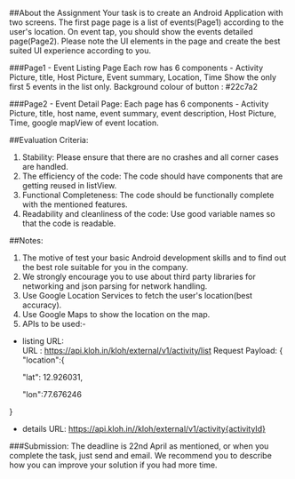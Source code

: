 ##About the Assignment
Your task is to create an Android Application with two screens. The first page page is a list of events(Page1) according to the user's location. On event tap, you should show the events detailed page(Page2). Please note the UI elements in the page and create the best suited UI experience according to you.

###Page1 - Event Listing Page
Each row has 6 components - Activity Picture, title, Host Picture, Event summary, Location, Time 
Show the only first 5 events in the list only. Background colour of button : #22c7a2

###Page2 - Event Detail Page:
Each page has 6 components - Activity Picture, title, host name, event summary, event description, Host Picture, Time, google mapView of event location.

##Evaluation Criteria:
1. Stability: Please ensure that there are no crashes and all corner cases are handled.
2. The efficiency of the code: The code should have components that are getting reused in listView.
3. Functional Completeness: The code should be functionally complete with the mentioned features.
4. Readability and cleanliness of the code: Use good variable names so that the code is readable.



##Notes:
1. The motive of test your basic Android development skills and to find out the best role suitable for you in the company.
2. We strongly encourage you to use about third party libraries for networking and json parsing for network handling. 
3. Use Google Location Services to fetch the user's location(best accuracy).
4. Use Google Maps to show the location on the map.
5. APIs to be used:-


- listing URL:  
URL : https://api.kloh.in/kloh/external/v1/activity/list
Request Payload: {
  "location":{

	"lat": 12.926031,

	"lon":77.676246

}


- details URL: https://api.kloh.in//kloh/external/v1/activity{activityId}



###Submission:
The deadline is 22nd April as mentioned, or when you complete the task, just send and email. We recommend you to describe how you can improve your solution if you had more time.
